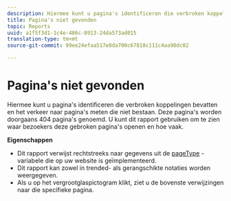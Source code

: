```yaml
---
description: Hiermee kunt u pagina's identificeren die verbroken koppelingen bevatten en het verkeer naar pagina's meten die niet bestaan. Deze pagina's worden doorgaans 404 pagina's genoemd. U kunt dit rapport gebruiken om te zien waar bezoekers deze gebroken pagina's openen en hoe vaak.
title: Pagina's niet gevonden
topic: Reports
uuid: a1f5f3d1-1c4e-486c-8913-24da573ad015
translation-type: tm+mt
source-git-commit: 99ee24efaa517e8da700c67818c111c4aa90dc02

---
```



# Pagina&#39;s niet gevonden

Hiermee kunt u pagina&#39;s identificeren die verbroken koppelingen bevatten en het verkeer naar pagina&#39;s meten die niet bestaan. Deze pagina&#39;s worden doorgaans 404 pagina&#39;s genoemd. U kunt dit rapport gebruiken om te zien waar bezoekers deze gebroken pagina&#39;s openen en hoe vaak.

**Eigenschappen**

* Dit rapport verwijst rechtstreeks naar gegevens uit de [pageType](https://marketing.adobe.com/resources/help/en_US/sc/implement/c_pagetype.html) -variabele die op uw website is geïmplementeerd.
* Dit rapport kan zowel in trended- als gerangschikte notaties worden weergegeven.
* Als u op het vergrootglaspictogram klikt, ziet u de bovenste verwijzingen naar die specifieke pagina.


